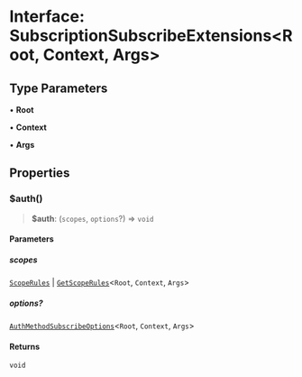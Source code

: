 # Interface: SubscriptionSubscribeExtensions\<Root, Context, Args\>

## Type Parameters

• **Root**

• **Context**

• **Args**

## Properties

### $auth()

> **$auth**: (`scopes`, `options`?) => `void`

#### Parameters

##### scopes

[`ScopeRules`](../../../type-aliases/ScopeRules.md) | [`GetScopeRules`](../../../type-aliases/GetScopeRules.md)\<`Root`, `Context`, `Args`\>

##### options?

[`AuthMethodSubscribeOptions`](../../../interfaces/AuthMethodSubscribeOptions.md)\<`Root`, `Context`, `Args`\>

#### Returns

`void`
